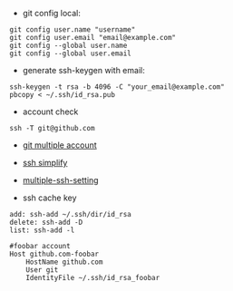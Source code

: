 - git config local:
```
git config user.name "username"
git config user.email "email@example.com"
git config --global user.name
git config --global user.email
```
- generate ssh-keygen with email: 
```
ssh-keygen -t rsa -b 4096 -C "your_email@example.com"
pbcopy < ~/.ssh/id_rsa.pub
```

- account check
```
ssh -T git@github.com
```

- [git multiple account](https://medium.com/@fredrikanderzon/setting-up-ssh-keys-for-multiple-bitbucket-github-accounts-a5244c28c0ac)
- [ssh simplify](https://nerderati.com/2011/03/17/simplify-your-life-with-an-ssh-config-file/)

- [multiple-ssh-setting](https://gist.github.com/jexchan/2351996)


- ssh cache key
```
add: ssh-add ~/.ssh/dir/id_rsa
delete: ssh-add -D
list: ssh-add -l
```

```
#foobar account
Host github.com-foobar
	HostName github.com
	User git
	IdentityFile ~/.ssh/id_rsa_foobar
```